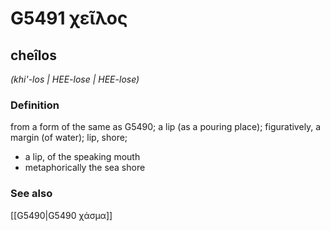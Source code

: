 # G5491 χεῖλος

## cheîlos

_(khi'-los | HEE-lose | HEE-lose)_

### Definition

from a form of the same as G5490; a lip (as a pouring place); figuratively, a margin (of water); lip, shore; 

- a lip, of the speaking mouth
- metaphorically the sea shore

### See also

[[G5490|G5490 χάσμα]]

